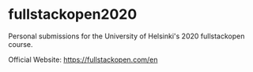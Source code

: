 # fullstackopen2020
Personal submissions for the University of Helsinki's 2020 fullstackopen course.

Official Website: https://fullstackopen.com/en
